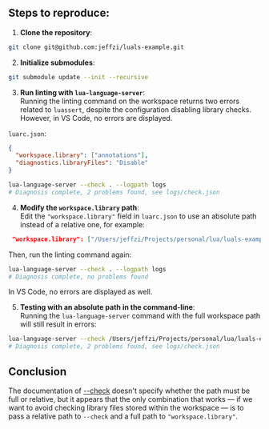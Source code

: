 ## Steps to reproduce:

1. **Clone the repository**:

```bash
git clone git@github.com:jeffzi/luals-example.git
```

2. **Initialize submodules**:

```bash
git submodule update --init --recursive
```

3. **Run linting with `lua-language-server`**:  
   Running the linting command on the workspace returns two errors related to `luassert`, despite the configuration disabling library checks. However, in VS Code, no errors are displayed.

`luarc.json`:

```json
{
  "workspace.library": ["annotations"],
  "diagnostics.libraryFiles": "Disable"
}
```

```bash
lua-language-server --check . --logpath logs
# Diagnosis complete, 2 problems found, see logs/check.json
```

4. **Modify the `workspace.library` path**:  
   Edit the `"workspace.library"` field in `luarc.json` to use an absolute path instead of a relative one, for example:

```json
 "workspace.library": ["/Users/jeffzi/Projects/personal/lua/luals-example/annotations"]
```

Then, run the linting command again:

```bash
lua-language-server --check . --logpath logs
# Diagnosis complete, no problems found
```

In VS Code, no errors are displayed as well.

5. **Testing with an absolute path in the command-line**:  
   Running the `lua-language-server` command with the full workspace path will still result in errors:

```bash
lua-language-server --check /Users/jeffzi/Projects/personal/lua/luals-example/ --logpath logs
# Diagnosis complete, 2 problems found, see logs/check.json
```

## Conclusion

The documentation of [--check](https://luals.github.io/wiki/usage/#--check) doesn't specify whether the path must be full or relative, but it appears that the only combination that works — if we want to avoid checking library files stored within the workspace — is to pass a relative path to `--check` and a full path to `"workspace.library"`.
